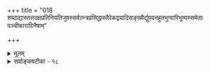+++
title = "018 शब्दाद्यास्तत्तदक्षप्रतिनियतिजुषस्सर्वतन्त्रप्रसिद्धास्तैरेकद्व्यादिसङ्ख्यैर्द्युपवनहुतभुग्वारिभूम्यस्समेताः पञ्चीकारादिनैषाम्"

+++
<details><summary>मूलम्</summary>

शब्दाद्यास्तत्तदक्षप्रतिनियतिजुषस्सर्वतन्त्रप्रसिद्धास्तैरेकद्व्यादिसंख्यैर्द्युपवनहुतभुग्वारिभूम्यस्समेताः ।  
पञ्चीकारादिनैषां विनिमितगुणता व्योमनैल्यादिबोधे तद्योगात्तत्र तत्तद्गुणजनिरिति चेन्नान्यथाऽत्रोपपत्तेः ॥ १८ ॥
</details>

<details><summary>सर्वाङ्कषटीका - १८</summary>

गुणत्रयनिरूपणानन्तरं शब्दादिपञ्चगुणान् निरूपयति – शब्दाद्या इति । शब्दाद्याः शब्दस्पर्शरूपरसगन्धाः पञ्चगुणाः । **तत्तदक्षप्रतिनियतिजुषः** = तत्तद्ग्रहणसमर्थतत्तदिन्द्रियस्य विषयतया व्यवस्थिताः **सर्वतन्त्रप्रसिद्धाः** = सर्वशास्त्रसंमताः, नास्त्येषु कस्यापि विवादः । एकद्व्यादिसंख्यैः **तैः** = एकः, त्रयः, चत्वारः, पञ्चेति एकैकोत्तरवृद्धसंख्यैः तैः गुणैः क्रमात् **द्युपवनहुतभुग्वारिभूम्यः** = आकाशः, वायुः, तेजः, जलम्, पृथिवी इति पञ्चभूतानि **समेताः** = युक्ताः । शब्दैकगुणक आकाशः, शब्दस्पर्शगुणको वायुः, शब्दस्पर्शरूपगुणकं तेजः, शब्दस्पर्शरूपरसगुणका आपः, शब्दस्पर्शरूपरसगन्धगुणका पृथिवी । 

, 



379. 

710 

पञ्चीकारादिनैषां विनिमितगुणता व्योमनैल्यादिबोधे 

तद्योगात् तत्र तत्तद्गुणजनिरिति चेत्, नान्यथाऽत्रोपपत्तेः ॥18॥ 

[शब्दादिषु दिव्यादिव्यभेदः ] 

कस्तूरीचम्पकादौ समविषमतया सम्मतः सौरभादिः; 

तद्वच्छन्दादयोऽमी त्रिगुणतदधिकद्रव्यनिष्ठा गुणाः स्युः । निष्कृष्टे शास्त्रदृष्ट्या न कथमपि मिथस्संकरः शङ्कनीयः 

स्वाच्छन्द्याच्छङ्कमानः स्वमिव सुरगुरुं किं न शङ्केत मुग्धम् ॥19॥ 

**व्योमनैल्यादिबोधे** = ' नीलं नभः' इत्यादिज्ञाने **एषाम्** = पञ्चभूतानाम् **पञ्चीकारात्** =पञ्चीकरणप्रक्रियया विनिमि **गुणता** = **परस्परविनिमयात्** = मिश्रणात् तत्तद्गुणविशिष्टता भवति । पञ्चीकरणप्रक्रियापि पूर्वमेव (जड. 17) निरूपिता । तथा च ' नीलं नभः' इति प्रतीतिः आकाशेऽपि पार्थिवभागसंबन्धात् भवति । अयमपि विषयः पूर्वमेव (जड. 42 ) न्यरूपि । किमर्थमेवं केशः ? यथा वायौ तेजस्संबन्धादौष्ण्यम्, पार्थिवसंबन्धात् गन्धः, एवमेवाकाशेऽपि पार्थिवाणुसंबन्धादेव नीलिमोत्पत्तिर्भवतु, किं पञ्चीकरणकल्पनयेत्यत्राह - **तद्योगात्** =तत्तद्भूतसंबन्धादेव **तत्र** = तत्तद्भूतेषु **तत्तद्गुणजनिः** = तत्तद्गुणानामुत्पत्तिः इति चेत्, न । कुतः? **अत्र** =व्योमनैल्ये **अन्यथा** = नूतनगुणोत्पत्त्यपेक्षया प्रकारान्तरेणैव उपपत्तेः संभवात् । न वयं आकाशे नैल्योपपादनार्थं पञ्चीकरणं ब्रूमः, किन्तु सृष्टिप्रक्रियासिद्धेनैव पञ्चीकरणेनास्याप्युपपत्तिं प्रदर्शयामः, कूपखननन्यायेन । भवतैवाव्यवस्थापादिका नूतना प्रक्रिया प्रारब्धा । अतोऽस्मदुक्तमेव वरं त्वन्निर्वाहा- पेक्षया । अत्रापि वक्तव्यं सर्व तत्रैवोक्त ( जड. 42 ) मिति नाधिकं वक्तव्यमत्र ॥ १८ ॥
</details>
